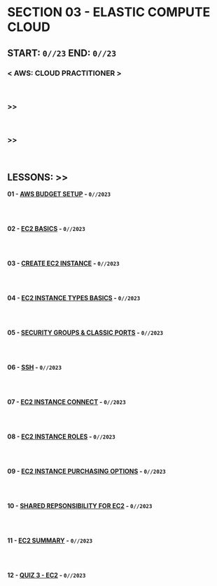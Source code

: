 # SECTION 03 - ELASTIC COMPUTE CLOUD

## **START: `0//23` END: `0//23`**

### < AWS: CLOUD PRACTITIONER > <br>

<br>

### >>

<br>

### >>

<br>

## LESSONS: >>

**01 - [AWS BUDGET SETUP]() - `0//2023`**<br>
<br>

<br>

**02 - [EC2 BASICS]() - `0//2023`**<br>
<br>

<br>

**03 - [CREATE EC2 INSTANCE]() - `0//2023`**<br>
<br>

<br>

**04 - [EC2 INSTANCE TYPES BASICS]() - `0//2023`**<br>
<br>

<br>

**05 - [SECURITY GROUPS & CLASSIC PORTS]() - `0//2023`**<br>
<br>

<br>

**06 - [SSH]() - `0//2023`**<br>
<br>

<br>

**07 - [EC2 INSTANCE CONNECT]() - `0//2023`**<br>
<br>

<br>

**08 - [EC2 INSTANCE ROLES]() - `0//2023`**<br>
<br>

<br>

**09 - [EC2 INSTANCE PURCHASING OPTIONS]() - `0//2023`**<br>
<br>

<br>

**10 - [SHARED REPSONSIBILITY FOR EC2]() - `0//2023`**<br>
<br>

<br>

**11 - [EC2 SUMMARY]() - `0//2023`**<br>
<br>

<br>

**12 - [QUIZ 3 - EC2]() - `0//2023`**<br>
<br>

<br>
